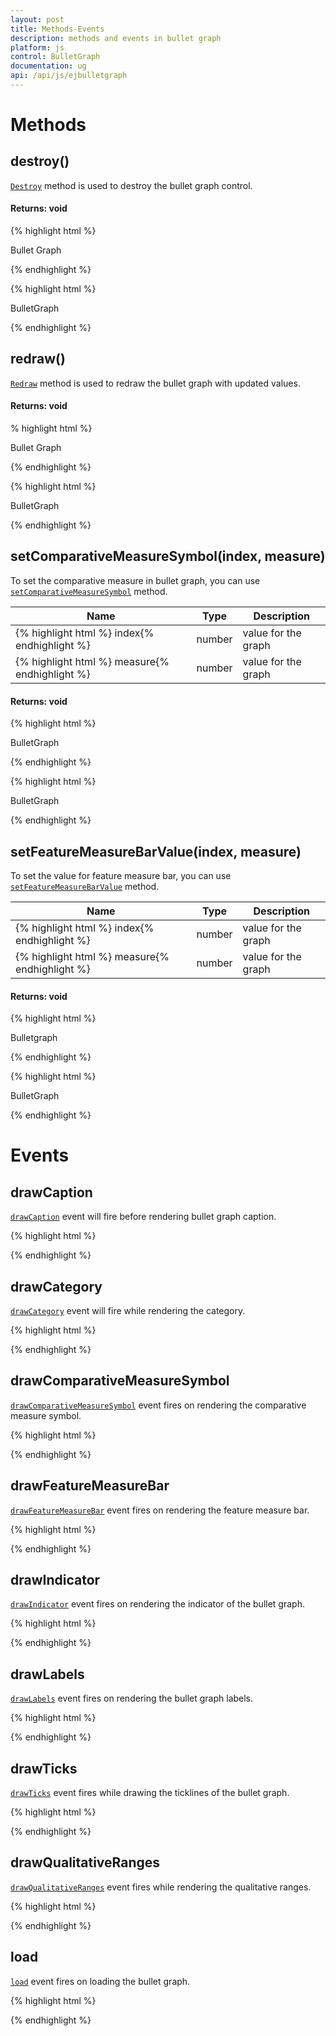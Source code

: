 ```yaml
---
layout: post
title: Methods-Events
description: methods and events in bullet graph
platform: js
control: BulletGraph	
documentation: ug
api: /api/js/ejbulletgraph
---
```


# Methods

## destroy()

[`Destroy`](../api/ejbulletgraph#methods:destroy) method is used to destroy the bullet graph control.

#### Returns: void

{% highlight html %}
 
<div id="bulletgraph1">Bullet Graph</div> 
 
<script>
// Destroy Bullet graph
var graphObj = $("#bulletGraph1").data("ejBulletGraph");
graphObj.destroy(); // destroy the graph
</script>

{% endhighlight %}


{% highlight html %}
 
<div id="bulletGraph1">BulletGraph</div> 
 
<script>
// destroy the Bullet graph
$("#bulletGraph1").ejButton("destroy"); 
</script>

{% endhighlight %}

## redraw()

[`Redraw`](../api/ejbulletgraph#methods:redraw) method is used to redraw the bullet graph with updated values.

#### Returns: void

% highlight html %}
 
<div id="bulletgraph1">Bullet Graph</div> 
 
<script>
// Create Bullet graph
var graphObj = $("#bulletGraph1").data("ejBulletGraph");
graphObj.redraw(); // redraw the graph
</script>

{% endhighlight %}


{% highlight html %}
 
<div id="bulletGraph1">BulletGraph</div> 
 
<script>
// redraw the Bullet graph
$("#butbulletGraph1ton1").ejButton("redraw");   
</script>

{% endhighlight %}

## setComparativeMeasureSymbol(index, measure)

To set the comparative measure in bullet graph, you can use [`setComparativeMeasureSymbol`](../api/ejbulletgraph#methods:setcomparativemeasuresymbol) method.

<table class="params">
<thead>
<tr>
<th>Name</th>
<th>Type</th>
<th class="last">Description</th>
</tr>
</thead>
<tbody>
<tr>
<td class="name">{% highlight html %}
index{% endhighlight %}</td>
<td class="type"><span class="param-type">number</span></td>
<td class="description last">value for the graph</td>
</tr>
<tr>
<td class="name">{% highlight html %}
measure{% endhighlight %}</td>
<td class="type"><span class="param-type">number</span></td>
<td class="description last">value for the graph</td>
</tr>
</tbody>
</table>

#### Returns: void

{% highlight html %}
 
<div id="bulletGraph1">BulletGraph</div> 
 
<script>
// set the value for comparative measure
var btnObj = $("#bulletGraph1").data("ejBulletGraph");
btnObj.setComparativeMeasureSymbol(1,7); // set the value
</script>

{% endhighlight %}


{% highlight html %}
 
<div id="bulletGraph1">BulletGraph</div> 
 
<script>
// set the value for comparative measure
$("#bulletGraph1").ejBulletGraph("setComparativeMeasureSymbol(1,7)");   
</script>

{% endhighlight %}

## setFeatureMeasureBarValue(index, measure)

To set the value for feature measure bar, you can use [`setFeatureMeasureBarValue`](../api/ejbulletgraph#methods:setfeaturemeasurebarvalue) method.

<table class="params">
<thead>
<tr>
<th>Name</th>
<th>Type</th>
<th class="last">Description</th>
</tr>
</thead>
<tbody>
<tr>
<td class="name">{% highlight html %}
index{% endhighlight %}</td>
<td class="type"><span class="param-type">number</span></td>
<td class="description last">value for the graph</td>
</tr>
<tr>
<td class="name">{% highlight html %}
measure{% endhighlight %}</td>
<td class="type"><span class="param-type">number</span></td>
<td class="description last">value for the graph</td>
</tr>
</tbody>
</table>

#### Returns: void

{% highlight html %}
 
<div id="bulletGraph1">Bulletgraph</div> 
 
<script>
// To set the value for feature measure bar.
var btnObj = $("#bulletGraph1").data("ejBulletGraph");
btnObj.setFeatureMeasureBarValue(1,8); // set the value
</script>

{% endhighlight %}


{% highlight html %}
 
<div id="bulletGraph1">BulletGraph</div> 
 
<script>
// To set the value for feature measure bar.
$("#bulletGraph1").ejBulletGraph("setFeatureMeasureBarValue(1,8)");     
</script>

{% endhighlight %}

# Events

## drawCaption

[`drawCaption`](../api/ejbulletgraph#events:drawcaption) event will fire before rendering bullet graph caption.

{% highlight html %}
 
<script>
//drawCaption event for bulletgraph
$("#bulletGraph1").ejBulletGraph({
   drawCaption: function (args) {}
});
</script>

{% endhighlight %}

## drawCategory

[`drawCategory`](../api/ejbulletgraph#events:drawcategory) event will fire while rendering the category.

{% highlight html %}

<script> 
//drawCategory event for bulletgraph
$("#bulletGraph1").ejBulletGraph({
   drawCategory: function (args) {}
});
</script>

{% endhighlight %}

## drawComparativeMeasureSymbol

[`drawComparativeMeasureSymbol`](../api/ejbulletgraph#events:drawcomparativemeasuresymbol) event fires on rendering the comparative measure symbol.

{% highlight html %}
 
<script>
//drawComparativeMeasureSymbol event for bulletgraph
$("#bulletGraph1").ejBulletGraph({
   drawComparativeMeasureSymbol: function (args) {}
});
</script>

{% endhighlight %}

## drawFeatureMeasureBar

[`drawFeatureMeasureBar`](../api/ejbulletgraph#events:drawfeaturemeasurebar) event fires on rendering the feature measure bar.

{% highlight html %}
 
<script>
//drawFeatureMeasureBar event for bulletgraph
$("#bulletGraph1").ejBulletGraph({
   drawFeatureMeasureBar: function (args) {}
});
</script>

{% endhighlight %}

## drawIndicator

[`drawIndicator`](../api/ejbulletgraph#events:drawindicator) event fires on rendering the indicator of the bullet graph.

{% highlight html %}
 
<script>
//drawIndicator event for bulletgraph
$("#bulletGraph1").ejBulletGraph({
   drawIndicator: function (args) {}
});
</script>

{% endhighlight %}

## drawLabels

[`drawLabels`](../api/ejbulletgraph#events:drawlabels) event fires on rendering the bullet graph labels.

{% highlight html %}
 
<script>
//drawLabels event for bulletgraph
$("#bulletGraph1").ejBulletGraph({
   drawLabels: function (args) {}
});
</script>

{% endhighlight %}

## drawTicks

[`drawTicks`](../api/ejbulletgraph#events:drawticks) event fires while drawing the ticklines of the bullet graph.

{% highlight html %}
 
<script>
//drawTicks event for bulletgraph
$("#bulletGraph1").ejBulletGraph({
   drawTicks: function (args) {}
});
</script>

{% endhighlight %}

## drawQualitativeRanges

[`drawQualitativeRanges`](../api/ejbulletgraph#events:drawqualitativeranges) event fires while rendering the qualitative ranges.

{% highlight html %}
 
<script>
//drawQualitativeRanges event for bulletgraph
$("#bulletGraph1").ejBulletGraph({
   drawQualitativeRanges: function (args) {}
});
</script>

{% endhighlight %}

## load

[`load`](../api/ejbulletgraph#events:load) event fires on loading the bullet graph.

{% highlight html %}
 
<script>
//drawTicks event for bulletgraph
$("#bulletGraph1").ejBulletGraph({
   load: function (args) {}
});
</script>

{% endhighlight %}